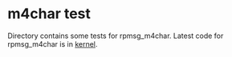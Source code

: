 # m4char test
Directory contains some tests for rpmsg_m4char.
Latest code for rpmsg_m4char is in [kernel](https://github.com/trnila/linux-tn/blob/tn_4.9.88_2.0.0_ga-test-remoteproc/drivers/rpmsg/rpmsg_m4char.c).
